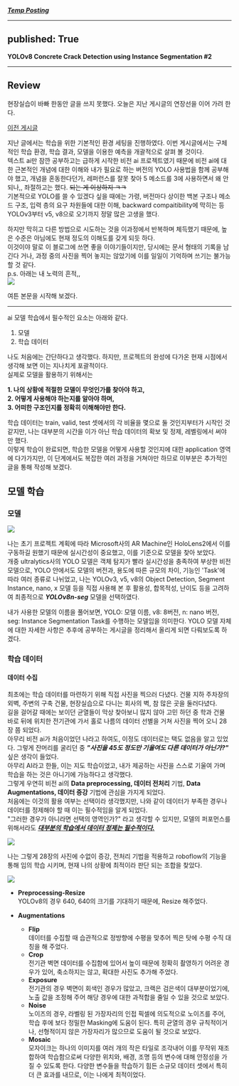 <u>**_Temp Posting_**</u>  

---
published: True
---

**YOLOv8 Concrete Crack Detection using Instance Segmentation #2**

-----

## Review


현장실습이 바빠 한동안 글을 쓰지 못했다. 오늘은 지난 게시글의 연장선을 이어 가려 한다.

[이전 게시글](https://hoonc-corgi.github.io/2023/11/24/YOLOv8-콘크리트-크랙-탐지.html)

지난 글에서는 학습을 위한 기본적인 환경 세팅을 진행하였다. 이번 게시글에서는 구체적인 학습 환경, 학습 결과, 모델을 이용한 예측을 개괄적으로 살펴 볼 것이다.  
텍스트 ai만 잠깐 공부하고는 급하게 시작한 비전 ai 프로젝트였기 때문에 비전 ai에 대한 근본적인 개념에 대한 이해와 내가 필요로 하는 버전의 YOLO 사용법을 함께 공부해야 했고, 개념을 혼동한다던가, 레퍼런스를 잘못 찾아 5 메소드를 3에 사용하면서 왜 안 되나,, 좌절하고는 했다. ~~되는 게 이상하지 ㅋㅋ~~  
기본적으로 YOLO를 쓸 수 있겠다 싶을 때에는 가령, 버전마다 상이한 백본 구조나 메소드 구조, 입력 층의 요구 차원들에 대한 이해, backward compaitibility에 막히는 등 YOLOv3부터 v5, v8으로 오기까지 정말 많은 고생을 했다.  

하지만 막히고 다른 방법으로 시도하는 것을 이과정에서 반복하며 체득했기 때문에, 높은 수준은 아님에도 현재 정도의 이해도를 갖게 되듯 하다.   
이것이야 말로 이 블로그에 쓰면 좋을 이야기들이지만, 당시에는 문서 형태의 기록을 남긴다 거나, 과정 중의 사진을 찍어 놓지는 않았기에 이를 일일이 기억하며 쓰기는 불가능할 것 같다.    
p.s. 아래는 내 노력의 흔적,,  
<img src="/Users/gimseonghun/HoonC-corgi.github.io/posting_images/2024-01-18/노력의 흔적.png"/>


여튼 본문을 시작해 보겠다.


---

ai 모델 학습에서 필수적인 요소는 아래와 같다.

1. 모델
2. 학습 데이터

나도 처음에는 간단하다고 생각했다. 하지만, 프로젝트의 완성에 다가온 현재 시점에서 생각해 보면 이는 지나치게 포괄적이다.  
실제로 모델을 활용하기 위해서는  

**1. 나의 상황에 적절한 모델이 무엇인가를 찾아야 하고,**   
**2. 어떻게 사용해야 하는지를 알아야 하며,**   
**3. 어떠한 구조인지를 정확히 이해해야만 한다.**  


학습 데이터는 train, valid, test 셋에서의 각 비율을 몇으로 둘 것인지부터가 시작인 것 같지만, 나는 대부분의 시간을 이가 아닌 학습 데이터의 확보 및 정제, 레벨링에서 써야만 했다.  
이렇게 학습이 완료되면, 학습한 모델을 어떻게 사용할 것인지에 대한 application 영역에 다가가지만, 이 단계에서도 복잡한 여러 과정을 거쳐야만 하므로 이부분은 추가적인 글을 통해 작성해 보겠다.

## 모델 학습
### 모델


<img src="/Users/gimseonghun/HoonC-corgi.github.io/posting_images/2024-01-18/hololens2.png"/>


나는 초기 프로젝트 계획에 따라 Microsoft사의 AR Machine인 HoloLens2에서 이를 구동하길 원했기 때문에 실시간성이 중요했고, 이를 기준으로 모델을 찾아 보았다.  
개중 ultralytics사의 YOLO 모델은 객체 탐지가 빨라 실시간성을 충족하여 부상한 비전 모델으로, YOLO 안에서도 모델의 버전과, 용도에 따른 규모의 차이, 기능인 'Task'에 따라 여러 종류로 나뉘었고, 나는 YOLOv3, v5, v8의 Object Detection, Segment Instance, nano, x 모델 등을 직접 사용해 본 후 활용성, 합목적성, 난이도 등을 고려하여 최종적으로 _**YOLOv8n-seg**_ 모델을 선택하였다. 



내가 사용한 모델의 이름을 풀어보면, YOLO: 모델 이름, v8: 8버전, n: nano 버전, seg: Instance Segmentation Task를 수행하는 모델임을 의미한다. YOLO 모델 자체에 대한 자세한 사항은 추후에 공부하는 게시글을 정리해서 올리게 되면 다뤄보도록 하겠다.

### 학습 데이터
#### 데이터 수집

최초에는 학습 데이터를 마련하기 위해 직접 사진을 찍으러 다녔다. 건물 지하 주차장의 외벽, 주변의 구축 건물, 현장실습으로 다니는 회사의 벽, 참 많은 곳을 둘러다녔다.  
길을 걸어갈 때에는 보이던 균열들이 막상 찾아보니 많지 않아 고민 하던 중 학과 건물 바로 뒤에 위치한 전기관에 가서 홀로 나름의 데이터 선별을 거쳐 사진을 찍어 오니 28장 쯤 되었다.  
아무리 비전 ai가 처음이었던 나라고 하여도, 이정도 데이터로는 택도 없음을 알고 있었다. 그렇게 잔머리를 굴리던 중 _**"사진을 45도 정도만 기울여도 다른 데이터가 아닌가?"**_ 싶은 생각이 들었다.  
아무리 AI라고 한들, 이는 지도 학습이었고, 내가 제공하는 사진을 스스로 기울여 가며 학습을 하는 것은 아니기에 가능하다고 생각했다.  
그렇게 우연히 비전 ai의 **Data preprocessing, 데이터 전처리** 기법, **Data Augmentations, 데이터 증강** 기법에 관심을 가지게 되었다.  
처음에는 이것의 활용 여부는 선택이라 생각했지만, 나와 같이 데이터가 부족한 경우나 데이터를 정제해야 할 때 이는 필수적임을 알게 되었다.  
"그러한 경우가 아니라면 선택의 영역인가?" 라고 생각할 수 있지만, 모델의 퍼포먼스를 위해서라도 <u>**_대부분의 학습에서 데이터 정제는 필수적이다._**</u> 


<img src="/Users/gimseonghun/HoonC-corgi.github.io/posting_images/2024-01-18/증강기법 적용 사진.png"/>  

나는 그렇게 28장의 사진에 수없이 증강, 전처리 기법을 적용하고 roboflow의 기능을 통해 임의 학습 시키며, 현재 나의 상황에 최적이라 판단 되는 조합을 찾았다.  

<img src="/Users/gimseonghun/HoonC-corgi.github.io/posting_images/2024-01-18/data preprocessing.png"/>

- **Preprocessing-Resize**  
YOLOv8의 경우 640, 640의 크기를 기대하기 때문에, Resize 해주었다.


- **Augmentations**  
  - **Flip**  
  데이터를 수집할 때 습관적으로 정방향에 수평을 맞추어 찍은 탓에 수평 수직 대칭을 해 주었다.
  + **Crop**  
  전기관 벽면 데이터를 수집함에 있어서 높이 때문에 정확히 촬영하기 어려운 경우가 있어, 축소하지는 않고, 확대한 사진도 추가해 주었다.
  - **Exposure**  
  전기관의 경우 벽면이 회색인 경우가 많았고, 크랙은 검은색이 대부분이었기에, 노출 값을 조정해 주어 해당 경우에 대한 과적합을 줄일 수 있을 것으로 보았다.
  + **Noise**  
  노이즈의 경우, 라벨링 된 가장자리의 인접 픽셀에 의도적으로 노이즈를 주어, 학습 후에 보다 정밀한 Masking에 도움이 된다. 특히 균열의 경우 규칙적이거나, 선형적이지 않은 가장자리가 많으므로 도움이 될 것으로 보았다.
  - **Mosaic**  
  모자이크는 하나의 이미지를 여러 개의 작은 타일로 조각내어 이를 무작위 재조합하여 학습함으로써 다양한 위치와, 배경, 조명 등의 변수에 대해 안정성을 가질 수 있도록 한다. 다양한 변수들을 학습하기 힘든 소규모 데이터 셋에서 특히 더 큰 효과를 내므로, 이는 나에게 최적이었다.

  